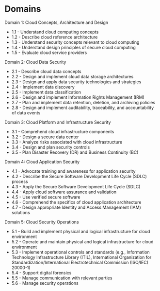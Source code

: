 # Domains

Domain 1: Cloud Concepts, Architecture and Design
- 1.1 - Understand cloud computing concepts
- 1.2 - Describe cloud reference architecture
- 1.3 - Understand security concepts relevant to cloud computing
- 1.4 - Understand design principles of secure cloud computing
- 1.5 - Evaluate cloud service providers

Domain 2: Cloud Data Security
- 2.1 - Describe cloud data concepts
- 2.2 - Design and implement cloud data storage architectures
- 2.3 - Design and apply data security technologies and strategies
- 2.4 - Implement data discovery
- 2.5 - Implement data classification
- 2.6 - Design and implement Information Rights Management (IRM)
- 2.7 - Plan and implement data retention, deletion, and archiving policies
- 2.8 - Design and implement auditability, traceability, and accountability of data events

Domain 3: Cloud Platform and Infrastructure Security
- 3.1 - Comprehend cloud infrastructure components
- 3.2 - Design a secure data center
- 3.3 - Analyze risks associated with cloud infrastructure
- 3.4 - Design and plan security controls
- 3.5 - Plan Disaster Recovery (DR) and Business Continuity (BC)

Domain 4: Cloud Application Security
- 4.1 - Advocate training and awareness for application security
- 4.2 - Describe the Secure Software Development Life Cycle (SDLC) process
- 4.3 - Apply the Secure Software Development Life Cycle (SDLC)
- 4.4 - Apply cloud software assurance and validation
- 4.5 - Use verified secure software
- 4.6 - Comprehend the specifics of cloud application architecture
- 4.7 - Design appropriate Identity and Access Management (IAM) solutions

Domain 5: Cloud Security Operations
- 5.1 - Build and implement physical and logical infrastructure for cloud environment
- 5.2 - Operate and maintain physical and logical infrastructure for cloud environment
- 5.3 - Implement operational controls and standards (e.g., Information Technology Infrastructure Library (ITIL), International Organization for Standardization/International Electrotechnical Commission (ISO/IEC) 20000-1)
- 5.4 - Support digital forensics
- 5.5 - Manage communication with relevant parties
- 5.6 - Manage security operations
